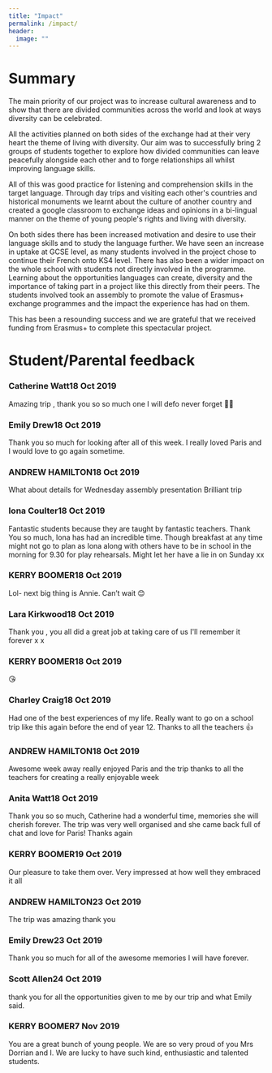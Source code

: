 ```yaml
---
title: "Impact"
permalink: /impact/
header:
  image: ""
---
```


# Summary

The main priority of our project was to increase cultural awareness and to show that there are divided communities across the world and look at ways diversity can be celebrated.

All the activities planned on both sides of the exchange had at their very heart the theme of living with diversity. Our aim was to successfully bring 2 groups of students together to explore how divided communities can leave peacefully alongside each other and to forge relationships all whilst improving language skills.

All of this was good practice for listening and comprehension skills in the target language. Through day trips and visiting each other's countries and historical monuments we learnt about the culture of another country and created a google classroom to exchange ideas and opinions in a bi-lingual manner on the theme of young people's rights and living with diversity.

On both sides there has been increased motivation and desire to use their language skills and to study the language further. We have seen an increase in uptake at GCSE level, as many students involved in the project chose to continue their French onto KS4 level. There has also been a wider impact on the whole school with students not directly involved in the programme. Learning about the opportunities languages can create, diversity and the importance of taking part in a project like this directly from their peers. The students involved took an assembly to promote the value of Erasmus+ exchange programmes and the impact the experience has had on them.

This has been a resounding success and we are grateful that we received funding from Erasmus+ to complete this spectacular project.

# Student/Parental feedback

### Catherine Watt18 Oct 2019

Amazing trip , thank you so so much one I will defo never forget 💋💋

### Emily Drew18 Oct 2019

Thank you so much for looking after all of this week. I really loved Paris and I would love to go again sometime.

### ANDREW HAMILTON18 Oct 2019

What about details for Wednesday assembly presentation Brilliant trip

### Iona Coulter18 Oct 2019

Fantastic students because they are taught by fantastic teachers. Thank You so much, Iona has had an incredible time. Though breakfast at any time might not go to plan as Iona along with others have to be in school in the morning for 9.30 for play rehearsals. Might let her have a lie in on Sunday xx

### KERRY BOOMER18 Oct 2019

Lol- next big thing is Annie. Can’t wait 😊

### Lara Kirkwood18 Oct 2019

Thank you , you all did a great job at taking care of us I'll remember it forever x x

### KERRY BOOMER18 Oct 2019

😘

### Charley Craig18 Oct 2019

Had one of the best experiences of my life. Really want to go on a school trip like this again before the end of year 12. Thanks to all the teachers 👍

### ANDREW HAMILTON18 Oct 2019

Awesome week away really enjoyed Paris and the trip thanks to all the teachers for creating a really enjoyable week

### Anita Watt18 Oct 2019

Thank you so so much, Catherine had a wonderful time, memories she will cherish forever. The trip was very well organised and she came back full of chat and love for Paris! Thanks again

### KERRY BOOMER19 Oct 2019

Our pleasure to take them over. Very impressed at how well they embraced it all

### ANDREW HAMILTON23 Oct 2019

The trip was amazing thank you

### Emily Drew23 Oct 2019

Thank you so much for all of the awesome memories I will have forever.

### Scott Allen24 Oct 2019

thank you for all the opportunities given to me by our trip and what Emily said.

### KERRY BOOMER7 Nov 2019

You are a great bunch of young people. We are so very proud of you Mrs Dorrian and I. We are lucky to have such kind, enthusiastic and talented students.
